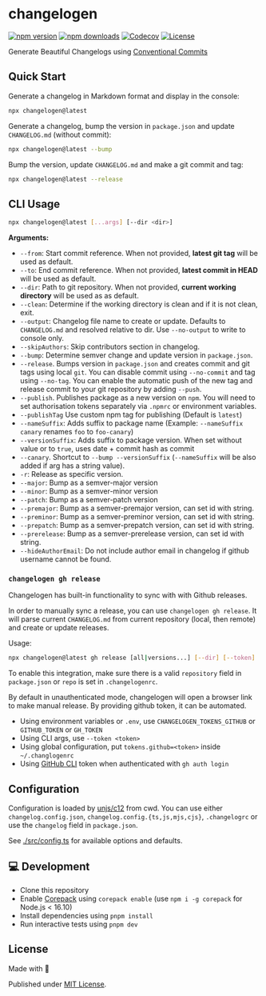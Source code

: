 # changelogen

[![npm version][npm-version-src]][npm-version-href]
[![npm downloads][npm-downloads-src]][npm-downloads-href]
[![Codecov][codecov-src]][codecov-href]
[![License][license-src]][license-href]

Generate Beautiful Changelogs using [Conventional Commits](https://www.conventionalcommits.org/en/v1.0.0/)

## Quick Start

Generate a changelog in Markdown format and display in the console:

```sh
npx changelogen@latest
```

Generate a changelog, bump the version in `package.json` and update `CHANGELOG.md` (without commit):

```sh
npx changelogen@latest --bump
```

Bump the version, update `CHANGELOG.md` and make a git commit and tag:

```sh
npx changelogen@latest --release
```

## CLI Usage

```sh
npx changelogen@latest [...args] [--dir <dir>]
```

**Arguments:**

- `--from`: Start commit reference. When not provided, **latest git tag** will be used as default.
- `--to`: End commit reference. When not provided, **latest commit in HEAD** will be used as default.
- `--dir`: Path to git repository. When not provided, **current working directory** will be used as as default.
- `--clean`: Determine if the working directory is clean and if it is not clean, exit.
- `--output`: Changelog file name to create or update. Defaults to `CHANGELOG.md` and resolved relative to dir. Use `--no-output` to write to console only.
- `--skipAuthors`: Skip contributors section in changelog.
- `--bump`: Determine semver change and update version in `package.json`.
- `--release`. Bumps version in `package.json` and creates commit and git tags using local `git`. You can disable commit using `--no-commit` and tag using `--no-tag`. You can enable the automatic push of the new tag and release commit to your git repository by adding `--push`.
- `--publish`. Publishes package as a new version on `npm`. You will need to set authorisation tokens separately via `.npmrc` or environment variables.
- `--publishTag` Use custom npm tag for publishing (Default is `latest`)
- `--nameSuffix`: Adds suffix to package name (Example: `--nameSuffix canary` renames `foo` to `foo-canary`)
- `--versionSuffix`: Adds suffix to package version. When set without value or to `true`, uses date + commit hash as commit
- `--canary`. Shortcut to `--bump --versionSuffix` (`--nameSuffix` will be also added if arg has a string value).
- `-r`: Release as specific version.
- `--major`: Bump as a semver-major version
- `--minor`: Bump as a semver-minor version
- `--patch`: Bump as a semver-patch version
- `--premajor`: Bump as a semver-premajor version, can set id with string.
- `--preminor`: Bump as a semver-preminor version, can set id with string.
- `--prepatch`: Bump as a semver-prepatch version, can set id with string.
- `--prerelease`: Bump as a semver-prerelease version, can set id with string.
- `--hideAuthorEmail`: Do not include author email in changelog if github username cannot be found.

### `changelogen gh release`

Changelogen has built-in functionality to sync with with Github releases.

In order to manually sync a release, you can use `changelogen gh release`. It will parse current `CHANGELOG.md` from current repository (local, then remote) and create or update releases.

Usage:

```sh
npx changelogen@latest gh release [all|versions...] [--dir] [--token]
```

To enable this integration, make sure there is a valid `repository` field in `package.json` or `repo` is set in `.changelogenrc`.

By default in unauthenticated mode, changelogen will open a browser link to make manual release. By providing github token, it can be automated.

- Using environment variables or `.env`, use `CHANGELOGEN_TOKENS_GITHUB` or `GITHUB_TOKEN` or `GH_TOKEN`
- Using CLI args, use `--token <token>`
- Using global configuration, put `tokens.github=<token>` inside `~/.changlogenrc`
- Using [GitHub CLI](https://cli.github.com/) token when authenticated with `gh auth login`

## Configuration

Configuration is loaded by [unjs/c12](https://github.com/unjs/c12) from cwd. You can use either `changelog.config.json`, `changelog.config.{ts,js,mjs,cjs}`, `.changelogrc` or use the `changelog` field in `package.json`.

See [./src/config.ts](./src/config.ts) for available options and defaults.

## 💻 Development

- Clone this repository
- Enable [Corepack](https://github.com/nodejs/corepack) using `corepack enable` (use `npm i -g corepack` for Node.js < 16.10)
- Install dependencies using `pnpm install`
- Run interactive tests using `pnpm dev`

## License

Made with 💛

Published under [MIT License](./LICENSE).

<!-- Badges -->

[npm-version-src]: https://img.shields.io/npm/v/changelogen?style=flat&colorA=18181B&colorB=F0DB4F
[npm-version-href]: https://npmjs.com/package/changelogen
[npm-downloads-src]: https://img.shields.io/npm/dm/changelogen?style=flat&colorA=18181B&colorB=F0DB4F
[npm-downloads-href]: https://npmjs.com/package/changelogen
[codecov-src]: https://img.shields.io/codecov/c/gh/unjs/changelogen/main?style=flat&colorA=18181B&colorB=F0DB4F
[codecov-href]: https://codecov.io/gh/unjs/changelogen
[license-src]: https://img.shields.io/github/license/unjs/changelogen.svg?style=flat&colorA=18181B&colorB=F0DB4F
[license-href]: https://github.com/unjs/changelogen/blob/main/LICENSE

